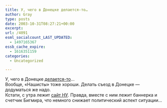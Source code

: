```yaml
---
title: У, чего в Донецке делается-то…
author: Gray
type: posts
date: 2003-10-31T08:27:21+00:00
excerpt:
url: /4091
esml_socialcount_LAST_UPDATED:
  - 1497165367
essb_cache_expire:
  - 1616351159
categories:
  - Uncategorized

---
```








У, чего в Донецке <a href="http://mignews.com.ua/scandal/ukraine/99434.html" target="_blank">делается-то</a>&#8230;  
Вообще, &#171;Нашисты&#187; тоже хороши. Делать съезд в Донецке &#8212; додуматься же надо.  
Кстати, с утра лежит <a href="http://www.razom.org.ua/" target="_blank">сайт НУ</a>. Правда, вместе с ним лежит баннерка и счетчик Бигмира, что немного снижает политический аспект ситуации&#8230;